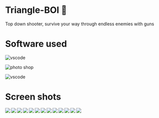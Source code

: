 # Triangle-BOI 🔫

Top down shooter, survive your way through endless enemies with guns

<h1>Software used</h1>
<p align="left"> <img src="https://img.shields.io/badge/Game%20Engine-Unity%203d-red" alt="vscode" /> </p>
<p align="left"> <img src="https://img.shields.io/badge/Photoshop-2019-red" alt="photo shop"/> </p>
<p align="left"> <img src="https://img.shields.io/badge/Vscode-2022-green" alt="vscode"/> </p>
<h1>Screen shots</h1>
<img align="left" src="https://user-images.githubusercontent.com/105561827/197754052-f14a3158-3572-4904-9b82-0c943d32628f.png">
<img align="left" src="https://user-images.githubusercontent.com/105561827/197754064-0e1c0911-7a96-4bc0-84df-15e177fada94.png">
<img align="left" src="https://user-images.githubusercontent.com/105561827/197754068-752ba7e3-ef4c-4c3a-abc7-9ebb618ef3dd.png">
<img align="left" src="https://user-images.githubusercontent.com/105561827/197754074-fb165d98-b6ba-46c2-abe0-3c795b44aec9.png">
<img align="left" src="https://user-images.githubusercontent.com/105561827/197754081-929cb734-2d19-4ff2-bfc7-0ed220ae407e.png">
<img align="left" src="https://user-images.githubusercontent.com/105561827/197754084-085f0051-f506-4fc2-bc37-f91336455c53.png">
<img align="left" src="https://user-images.githubusercontent.com/105561827/197754088-f72cafaa-5469-40a9-bde3-23b0f421aa62.png">
<img align="left" src="https://user-images.githubusercontent.com/105561827/197754091-cd1b6183-0855-466e-a687-0da5ba43f251.png">
<img align="left" src="https://user-images.githubusercontent.com/105561827/197754096-30c004af-5090-400d-bbb9-2478be621e6b.png">
<img align="left" src="https://user-images.githubusercontent.com/105561827/197754105-563850cc-6465-4c95-b134-d892ea6166e7.png">
<img align="left" src="https://user-images.githubusercontent.com/105561827/197754114-c22eb23c-3595-4125-8e7c-2f558122ebf2.png">
<img align="left" src="https://user-images.githubusercontent.com/105561827/197754117-f01c4ddd-1b21-4063-860e-1611eb08486a.png">
<img align="left" src="https://user-images.githubusercontent.com/105561827/197754123-acfa9854-f7c2-4769-a6cb-40cb2d303f31.png">
